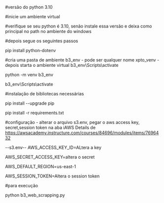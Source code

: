 #versão do python 3.10

#inicie um ambiente virtual

#verifique se seu python é 3.10, senão instale essa versão e deixa como principal no path no ambiente do windows

#depois segue os seguintes passos

pip install python-dotenv

#cria uma pasta de ambiente b3_env - pode ser qualquer nome xpto_venv - depois starta o ambiente virtual b3_env\Scripts\activate

python -m venv b3_env

b3_env\Scripts\activate

#instalação de bibliotecas necessárias

pip install --upgrade pip

pip install -r requirements.txt

#configuração - alterar o arquivo s3.env, pegar o aws access key, secret,session token na aba iAWS Details de https://awsacademy.instructure.com/courses/84696/modules/items/7696432 

--s3.env--
AWS_ACCESS_KEY_ID=ALtera a key 

AWS_SECRET_ACCESS_KEY=altera o secret 

AWS_DEFAULT_REGION=us-east-1

AWS_SESSION_TOKEN=Altera o session token


#para execução

python b3_web_scrapping.py
